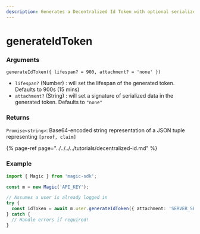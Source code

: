 ```yaml
---
description: Generates a Decentralized Id Token with optional serialized data.
---
```


# generateIdToken

### Arguments

`generateIdToken({ lifespan? = 900, attachment? = 'none' })`

* `lifespan?` \(Number\) : will set the lifespan of the generated token. Defaults to 900s \(15 mins\)
* `attachment?` \(String\) : will set a signature of serialized data in the generated token. Defaults to `"none"`

### Returns

`Promise<string>`: Base64-encoded string representation of a JSON tuple representing `[proof, claim]`

{% page-ref page="../../../../tutorials/decentralized-id.md" %}

### Example

```typescript
import { Magic } from 'magic-sdk';

const m = new Magic('API_KEY');

// Assumes a user is already logged in
try {
  const idToken = await m.user.generateIdToken({ attachment: 'SERVER_SECRET' });
} catch {
  // Handle errors if required!
}
```

